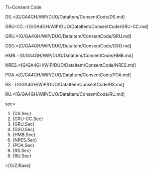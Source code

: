 Ti=Consent Code

DS.=[G/GA4GH/WiP/DUO/DataItem/ConsentCode/DS.md]

GRU-CC.=[G/GA4GH/WiP/DUO/DataItem/ConsentCode/GRU-CC.md]

GRU.=[G/GA4GH/WiP/DUO/DataItem/ConsentCode/GRU.md]

GSO.=[G/GA4GH/WiP/DUO/DataItem/ConsentCode/GSO.md]

HMB.=[G/GA4GH/WiP/DUO/DataItem/ConsentCode/HMB.md]

NRES.=[G/GA4GH/WiP/DUO/DataItem/ConsentCode/NRES.md]

POA.=[G/GA4GH/WiP/DUO/DataItem/ConsentCode/POA.md]

RS.=[G/GA4GH/WiP/DUO/DataItem/ConsentCode/RS.md]

RU.=[G/GA4GH/WiP/DUO/DataItem/ConsentCode/RU.md]

sec=<ol><li>{DS.Sec}<li>{GRU-CC.Sec}<li>{GRU.Sec}<li>{GSO.Sec}<li>{HMB.Sec}<li>{NRES.Sec}<li>{POA.Sec}<li>{RS.Sec}<li>{RU.Sec}</ol>

=[G/Z/Base]

